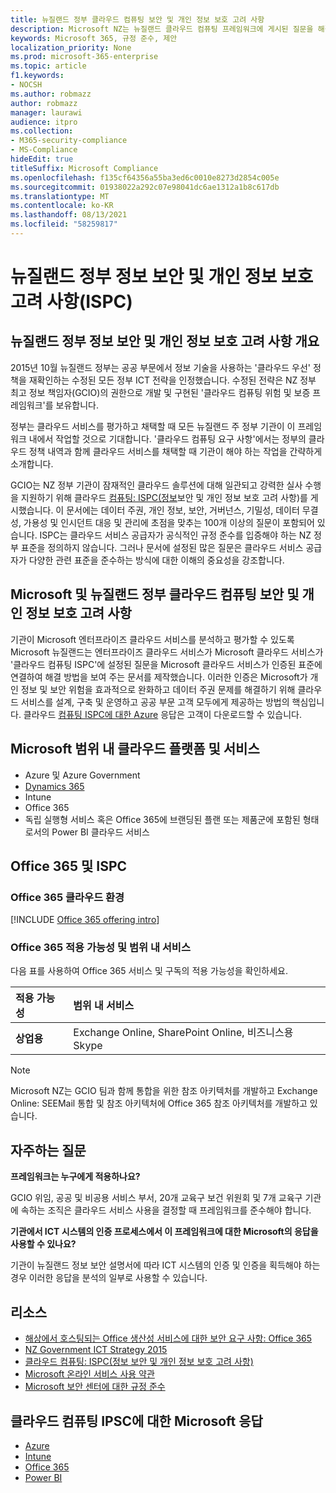 ```yaml
---
title: 뉴질랜드 정부 클라우드 컴퓨팅 보안 및 개인 정보 보호 고려 사항
description: Microsoft NZ는 뉴질랜드 클라우드 컴퓨팅 프레임워크에 게시된 질문을 해결합니다.
keywords: Microsoft 365, 규정 준수, 제안
localization_priority: None
ms.prod: microsoft-365-enterprise
ms.topic: article
f1.keywords:
- NOCSH
ms.author: robmazz
author: robmazz
manager: laurawi
audience: itpro
ms.collection:
- M365-security-compliance
- MS-Compliance
hideEdit: true
titleSuffix: Microsoft Compliance
ms.openlocfilehash: f135cf64356a55ba3ed6c0010e8273d2854c005e
ms.sourcegitcommit: 01938022a292c07e98041dc6ae1312a1b8c617db
ms.translationtype: MT
ms.contentlocale: ko-KR
ms.lasthandoff: 08/13/2021
ms.locfileid: "58259817"
---
```

# <a name="new-zealand-government-information-security-and-privacy-considerations-ispc"></a>뉴질랜드 정부 정보 보안 및 개인 정보 보호 고려 사항(ISPC)

## <a name="new-zealand-government-information-security-and-privacy-considerations-overview"></a>뉴질랜드 정부 정보 보안 및 개인 정보 보호 고려 사항 개요

2015년 10월 뉴질랜드 정부는 공공 부문에서 정보 기술을 사용하는 '클라우드 우선' 정책을 재확인하는 수정된 모든 정부 ICT 전략을 인정했습니다. 수정된 전략은 NZ 정부 최고 정보 책임자(GCIO)의 권한으로 개발 및 구현된 '클라우드 컴퓨팅 위험 및 보증 프레임워크'를 보유합니다.

정부는 클라우드 서비스를 평가하고 채택할 때 모든 뉴질랜드 주 정부 기관이 이 프레임워크 내에서 작업할 것으로 기대합니다. '클라우드 컴퓨팅 요구 사항'에서는 정부의 클라우드 정책 내역과 함께 클라우드 서비스를 채택할 때 기관이 해야 하는 작업을 간략하게 소개합니다.

GCIO는 NZ 정부 기관이 잠재적인 클라우드 솔루션에 대해 일관되고 강력한 실사 수행을 지원하기 위해 클라우드 [컴퓨팅: ISPC(정보](https://www.digital.govt.nz/dmsdocument/1~cloud-computing-information-security-and-privacy-considerations/html)보안 및 개인 정보 보호 고려 사항)를 게시했습니다. 이 문서에는 데이터 주권, 개인 정보, 보안, 거버넌스, 기밀성, 데이터 무결성, 가용성 및 인시던트 대응 및 관리에 초점을 맞추는 100개 이상의 질문이 포함되어 있습니다. ISPC는 클라우드 서비스 공급자가 공식적인 규정 준수를 입증해야 하는 NZ 정부 표준을 정의하지 않습니다. 그러나 문서에 설정된 많은 질문은 클라우드 서비스 공급자가 다양한 관련 표준을 준수하는 방식에 대한 이해의 중요성을 강조합니다.

## <a name="microsoft-and-new-zealand-government-cloud-computing-security-and-privacy-considerations"></a>Microsoft 및 뉴질랜드 정부 클라우드 컴퓨팅 보안 및 개인 정보 보호 고려 사항

기관이 Microsoft 엔터프라이즈 클라우드 서비스를 분석하고 평가할 수 있도록 Microsoft 뉴질랜드는 엔터프라이즈 클라우드 서비스가 Microsoft 클라우드 서비스가 '클라우드 컴퓨팅 ISPC'에 설정된 질문을 Microsoft 클라우드 서비스가 인증된 표준에 연결하여 해결 방법을 보여 주는 문서를 제작했습니다. 이러한 인증은 Microsoft가 개인 정보 및 보안 위험을 효과적으로 완화하고 데이터 주권 문제를 해결하기 위해 클라우드 서비스를 설계, 구축 및 운영하고 공공 부문 고객 모두에게 제공하는 방법의 핵심입니다. 클라우드 [컴퓨팅 ISPC에 대한 Azure](https://azure.microsoft.com/resources/microsoft-azure-response-to-nz-gcio-cloud-computing-information-security-privacy-considerations/) 응답은 고객이 다운로드할 수 있습니다.

## <a name="microsoft-in-scope-cloud-platforms--services"></a>Microsoft 범위 내 클라우드 플랫폼 및 서비스

- Azure 및 Azure Government
- [Dynamics 365](https://aka.ms/d365-compliance-list)
- Intune
- Office 365
- 독립 실행형 서비스 혹은 Office 365에 브랜딩된 플랜 또는 제품군에 포함된 형태로서의 Power BI 클라우드 서비스

## <a name="office-365-and-ispc"></a>Office 365 및 ISPC

### <a name="office-365-cloud-environments"></a>Office 365 클라우드 환경

[!INCLUDE [Office 365 offering intro](../includes/o365-offering-introduction.md)]

### <a name="office-365-applicability-and-in-scope-services"></a>Office 365 적용 가능성 및 범위 내 서비스

다음 표를 사용하여 Office 365 서비스 및 구독의 적용 가능성을 확인하세요.

| **적용 가능성** | **범위 내 서비스** |
|:------------------|:----------------------|
| **상업용** | Exchange Online, SharePoint Online, 비즈니스용 Skype |

>[!Note]
>Microsoft NZ는 GCIO 팀과 함께 통합을 위한 참조 아키텍처를 개발하고 Exchange Online: SEEMail 통합 및 참조 아키텍처에 Office 365 참조 아키텍처를 개발하고 있습니다.

## <a name="frequently-asked-questions"></a>자주하는 질문

**프레임워크는 누구에게 적용하나요?**

GCIO 위임, 공공 및 비공용 서비스 부서, 20개 교육구 보건 위원회 및 7개 교육구 기관에 속하는 조직은 클라우드 서비스 사용을 결정할 때 프레임워크를 준수해야 합니다.

**기관에서 ICT 시스템의 인증 프로세스에서 이 프레임워크에 대한 Microsoft의 응답을 사용할 수 있나요?**

기관이 뉴질랜드 정보 보안 설명서에 따라 ICT 시스템의 인증 및 [](https://go.microsoft.com/fwlink/p/?linkid=2099496)인증을 획득해야 하는 경우 이러한 응답을 분석의 일부로 사용할 수 있습니다.

## <a name="resources"></a>리소스

- [해상에서 호스팅되는 Office 생산성 서비스에 대한 보안 요구 사항: Office 365](https://aka.ms/o365-gcio-conformance-guidance)
- [NZ Government ICT Strategy 2015](https://www.ict.govt.nz/strategy-and-action-plan/strategy/)
- [클라우드 컴퓨팅: ISPC(정보 보안 및 개인 정보 보호 고려 사항)](https://www.digital.govt.nz/standards-and-guidance/technology-and-architecture/cloud-services/)
- [Microsoft 온라인 서비스 사용 약관](https://aka.ms/Online-Services-Terms)
- [Microsoft 보안 센터에 대한 규정 준수](https://www.microsoft.com/trust-center/compliance/compliance-overview)

## <a name="microsoft-responses-to-cloud-computing-ipsc"></a>클라우드 컴퓨팅 IPSC에 대한 Microsoft 응답

- [Azure](https://aka.ms/Azure-NZ-response)
- [Intune](https://aka.ms/Intune-NZ-response)
- [Office 365](https://aka.ms/O365-NZ-Response)
- [Power BI](https://download.microsoft.com/download/5/1/7/51726B9B-2E76-49C4-9D4F-A36BF025CB93/Response-to-GCIO-105-questions-Power-BI.pdf)
